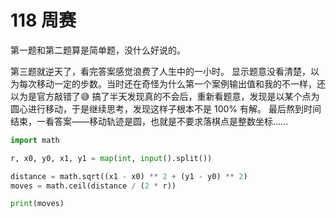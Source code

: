 # 118 周赛

第一题和第二题算是简单题，没什么好说的。

第三题就逆天了，看完答案感觉浪费了人生中的一小时。
显示题意没看清楚，以为每次移动一定的步数。当时还在奇怪为什么第一个案例输出值和我的不一样，还以为是官方敲错了😅
搞了半天发现真的不会后，重新看题意，发现是以某个点为圆心进行移动，于是继续思考，发现这样子根本不是 100% 有解。
最后熬到时间结束，一看答案——移动轨迹是圆，也就是不要求落棋点是整数坐标……

```py
import math

r, x0, y0, x1, y1 = map(int, input().split())

distance = math.sqrt((x1 - x0) ** 2 + (y1 - y0) ** 2)
moves = math.ceil(distance / (2 * r))

print(moves)
```
